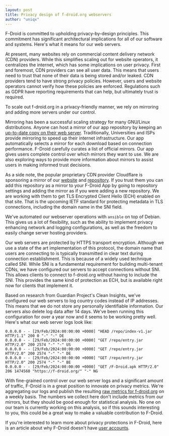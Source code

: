 ```yaml
---
layout: post
title: Privacy design of f-droid.org webservers
author: "uniqx"
---
```


F-Droid is committed to upholding privacy-by-design principles.  This
commitment has significant architectural implications for all of our software
and systems. Here's what it means for our web servers.

At present, many websites rely on commercial content delivery network (CDN)
providers.  While this simplifies scaling out for website operators, it
centralizes the internet, which has some implications on user privacy. First
and foremost, CDN providers can see all user data.  This means that users need
to trust that none of their data is being stored and/or leaked. CDN providers
tend to have strong privacy policies.  However, users and website operators
cannot verify how these policies are enforced. Regulations such as GDPR have
reporting requirements that can help, but ultimately trust is required.

To scale out f-droid.org in a privacy-friendly manner, we rely on mirroring and
adding more servers under our control.

Mirroring has been a successful scaling strategy for many GNU/Linux
distributions. Anyone can host a mirror of our app repository by keeping an
[up-to-date copy on their web
server](https://f-droid.org/docs/Running_a_Mirror/). Traditionally,
Universities and ISPs provide mirroring to speed up their internet
infrastructure. Our app automatically selects a mirror for each download based
on connection performance. F-Droid carefully curates a list of official
mirrors. Our app gives users complete control over which mirrors they want to
use. We are also exploring ways to provide more information about mirrors to
assist users in making informed trust decisions.

As a side note, the popular proprietary CDN provider Cloudflare is sponsoring a
mirror of our [website](https://cloudflare.f-droid.org) and
[repository](https://cloudflare.f-droid.org/fdroid/repo).  If you trust them
you can add this repository as a mirror to your F-Droid App by going to
repository settings and adding the mirror as if you were adding a new
repository.  We are working with them to get TLS Encrypted Client Hello (ECH)
enabled on that site.  That is the upcoming IETF standard for protecting
metadata in TLS connections, including the domain name in the SNI field.

We've automated our webserver operations with `ansible` on top of Debian. This
gives us a lot of flexibility, such as the ability to implement privacy
enhancing network and logging configurations, as well as the freedom to easily
change server hosting providers.

Our web servers are protected by HTTPS transport encryption. Although we use a
state of the art implementation of this protocol, the domain name that users
are connecting to is typically transmitted in clear text during connection
establishment. This is because of a widely used technique called SNI. While SNI
is a fundamental requirement for building multi-tenant CDNs, we have configured
our servers to accept connections without SNI.  This allows clients to connect
to f-droid.org without having to include the SNI.  This provides the same kind
of protection as ECH, but is available right now for clients that implement it.

Based on research from Guardian Project's Clean Insights, we've configured our
web servers to log country codes instead of IP addresses.  This means that we
do not store any personally identifiable information.  Our servers also delete
log data after 14 days.  We've been running this configuration for over a year
now and it seems to be working pretty well.  Here's what our web server logs
look like:

```
0.0.0.0 - - [29/Feb/2024:00:00:00 +0000] "HEAD /repo/index-v1.jar HTTP/1.1" 200 0 "-" "-" DE
0.0.0.0 - - [29/Feb/2024:00:00:00 +0000] "GET /repo/entry.jar HTTP/2.0" 200 2574 "-" "-" US
0.0.0.0 - - [29/Feb/2024:00:00:00 +0000] "GET /repo/entry.jar HTTP/2.0" 200 2574 "-" "-" DE
0.0.0.0 - - [29/Feb/2024:00:00:00 +0000] "GET /repo/entry.jar HTTP/2.0" 200 2574 "-" "-" BE
0.0.0.0 - - [29/Feb/2024:00:00:00 +0000] "GET /F-Droid.apk HTTP/2.0" 206 1474560 "https://f-droid.org/" "-" NG
```

With fine-grained control over our web server logs and a significant amount of
traffic, F-Droid is in a great position to innovate on privacy metrics. We're
aggregating our logs and publish the resulting [raw metrics for
f-droid.org](https://fdroid.gitlab.io/metrics/) on a weekly basis. The numbers
we collect here don't include metrics from our mirrors, but they should be good
enough for statistical analysis.  No one on our team is currently working on
this analysis, so if this sounds interesting to you, this could be a great way
to make a valuable contribution to F-Droid.

If you're interested to learn more about privacy protections in F-Droid, here
is an article about why F-Droid doesn't have [user
accounts](https://f-droid.org/2022/02/28/no-user-accounts-by-design.html).

